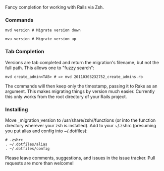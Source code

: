 Fancy completion for working with Rails via Zsh.

### Commands

    mvd version # Migrate version down

    mvu version # Migrate version up


### Tab Completion

Versions are tab completed and return the migration's filename, but not the full path. This allows one to "fuzzy search":

    mvd create_admin<TAB> # => mvd 20110303232752_create_admins.rb

The commands will then keep only the timestamp, passing it to Rake as an argument. This makes migrating things by version much easier. Currently this only works from the root directory of your Rails project.


### Installing

Move _migration_version to /usr/share/zsh/<version>/functions (or into the function directory wherever your zsh is installed).
Add to your ~/.zshrc (presuming you put alias and config into ~/.dotfiles):

    # .zshrc
    . ~/.dotfiles/alias
    . ~/.dotfiles/config


Please leave comments, suggestions, and issues in the issue tracker. Pull requests are more than welcome!